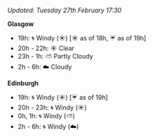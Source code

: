 *Updated: Tuesday 27th February 17:30*

**Glasgow**

* 19h: :cyclone: Windy (:sunny:) [:sunny: as of 18h, :umbrella: as of 19h]
* 20h - 22h: :sunny: Clear
* 23h - 1h: :partly_sunny: Partly Cloudy
* 2h - 6h: :cloud: Cloudy

**Edinburgh**

* 19h: :cyclone: Windy (:sunny:) [:umbrella: as of 19h]
* 20h - 23h: :cyclone: Windy (:sunny:)
* 0h, 1h: :cyclone: Windy (:partly_sunny:)
* 2h - 6h: :cyclone: Windy (:cloud:)
